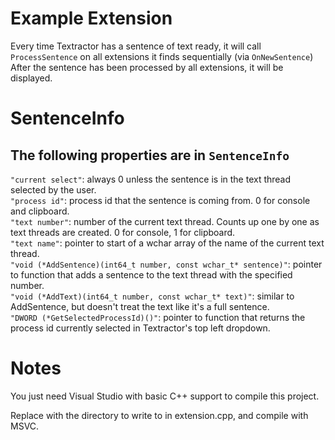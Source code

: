 # Example Extension

Every time Textractor has a sentence of text ready, it will call `ProcessSentence` on all extensions it finds sequentially (via `OnNewSentence`)
After the sentence has been processed by all extensions, it will be displayed.

# SentenceInfo

## The following properties are in `SentenceInfo`
`"current select"`: always 0 unless the sentence is in the text thread selected by the user.<br>
`"process id"`: process id that the sentence is coming from. 0 for console and clipboard.<br>
`"text number"`: number of the current text thread. Counts up one by one as text threads are created. 0 for console, 1 for clipboard.<br>
`"text name"`: pointer to start of a wchar array of the name of the current text thread.<br>
`"void (*AddSentence)(int64_t number, const wchar_t* sentence)"`: pointer to function that adds a sentence to the text thread with the specified number.<br>
`"void (*AddText)(int64_t number, const wchar_t* text)"`: similar to AddSentence, but doesn't treat the text like it's a full sentence.<br>
`"DWORD (*GetSelectedProcessId)()"`: pointer to function that returns the process id currently selected in Textractor's top left dropdown.

# Notes

You just need Visual Studio with basic C++ support to compile this project.

Replace <PUT ABSOLUTE DIRECTORY TO WRITE TEXTFILE TO HERE> with the directory to write to in extension.cpp, and compile with MSVC.

